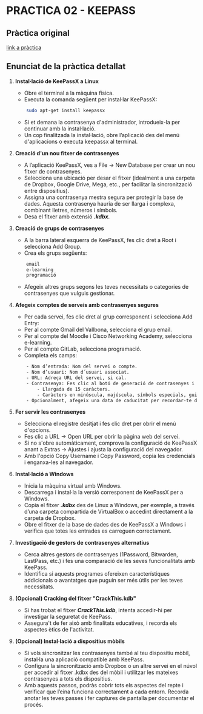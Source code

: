 # PRACTICA 02 - KEEPASS

## Pràctica original

[link a pràctica](https://gitlab.com/pautome/m6-smxpub-2324/-/blob/main/UF1-seguretat-passiva/Reptes/02-gestor-contrasenyes/gestor-contrasenyes.md?ref_type=heads)

## Enunciat de la pràctica detallat

1. **Instal·lació de KeePassX a Linux**
    - Obre el terminal a la màquina física.
    - Executa la comanda següent per instal·lar KeePassX:

    ```bash
        sudo apt-get install keepassx
    ```

    - Si et demana la contrasenya d'administrador, introdueix-la per continuar amb la instal·lació.
    - Un cop finalitzada la instal·lació, obre l’aplicació des del menú d'aplicacions o executa keepassx al terminal.

2. **Creació d'un nou fitxer de contrasenyes**
    - A l’aplicació KeePassX, ves a File -> New Database per crear un nou fitxer de contrasenyes.
    - Selecciona una ubicació per desar el fitxer (idealment a una carpeta de Dropbox, Google Drive, Mega, etc., per facilitar la sincronització entre dispositius).
    - Assigna una contrasenya mestra segura per protegir la base de dades. Aquesta contrasenya hauria de ser llarga i complexa, combinant lletres, números i símbols.
    - Desa el fitxer amb extensió ***.kdbx.***

3. **Creació de grups de contrasenyes**
    - A la barra lateral esquerra de KeePassX, fes clic dret a Root i selecciona Add Group.
    - Crea els grups següents:

    ```bash
        email
        e-learning
        programació
    ```

   - Afegeix altres grups segons les teves necessitats o categories de contrasenyes que vulguis gestionar.
  
4. **Afegeix comptes de serveis amb contrasenyes segures**
    - Per cada servei, fes clic dret al grup corresponent i selecciona Add Entry:
    - Per al compte Gmail del Vallbona, selecciona el grup email.
    - Per al compte del Moodle i Cisco Networking Academy, selecciona e-learning.
    - Per al compte GitLab, selecciona programació.
    - Completa els camps:

    ```bash
        - Nom d’entrada: Nom del servei o compte.
        - Nom d’usuari: Nom d´usuari associat.
        - URL: Adreça URL del servei, si cal.
        - Contrasenya: Fes clic al botó de generació de contrasenyes i configura-la amb els següents criteris:
            - Llargada de 15 caràcters.
            - Caràcters en minúscula, majúscula, símbols especials, guions i números.
        - Opcionalment, afegeix una data de caducitat per recordar-te de canviar-la periòdicament.
    ```

5. **Fer servir les contrasenyes**
    - Selecciona el registre desitjat i fes clic dret per obrir el menú d'opcions.
    - Fes clic a URL -> Open URL per obrir la pàgina web del servei.
    - Si no s'obre automàticament, comprova la configuració de KeePassX anant a Extras -> Ajustes i ajusta la configuració del navegador.
    - Amb l'opció Copy Username i Copy Password, copia les credencials i enganxa-les al navegador.

6. **Instal·lació a Windows**
    - Inicia la màquina virtual amb Windows.
    - Descarrega i instal·la la versió corresponent de KeePassX per a Windows.
    - Copia el fitxer ***.kdbx*** des de Linux a Windows, per exemple, a través d’una carpeta compartida de VirtualBox o accedint directament a la carpeta de Dropbox.
    - Obre el fitxer de la base de dades des de KeePassX a Windows i verifica que totes les entrades es carreguen correctament.

7. **Investigació de gestors de contrasenyes alternatius**
    - Cerca altres gestors de contrasenyes (1Password, Bitwarden, LastPass, etc.) i fes una comparació de les seves funcionalitats amb KeePass.
    - Identifica si aquests programes ofereixen característiques addicionals o avantatges que puguin ser més útils per les teves necessitats.

8. **(Opcional) Cracking del fitxer "CrackThis.kdb"**
    - Si has trobat el fitxer ***CrackThis.kdb***, intenta accedir-hi per investigar la seguretat de KeePass.
    - Assegura't de fer això amb finalitats educatives, i recorda els aspectes ètics de l'activitat.
  
9. **(Opcional) Instal·lació a dispositius mòbils**
    - Si vols sincronitzar les contrasenyes també al teu dispositiu mòbil, instal·la una aplicació compatible amb KeePass.
    - Configura la sincronització amb Dropbox o un altre servei en el núvol per accedir al fitxer .kdbx des del mòbil i utilitzar les mateixes contrasenyes a tots els dispositius.
    - Amb aquests passos, podràs cobrir tots els aspectes del repte i verificar que l’eina funciona correctament a cada entorn. Recorda anotar les teves passes i fer captures de pantalla per documentar el procés.

